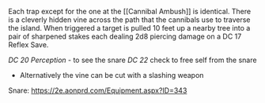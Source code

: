 Each trap except for the one at the [[Cannibal Ambush]] is identical. There is a cleverly hidden vine across the path that the cannibals use to traverse the island. When triggered a target is pulled 10 feet up a nearby tree into a pair of sharpened stakes each dealing 2d8 piercing damage on a DC 17 Reflex Save.

*DC 20 Perception* - to see the snare
*DC 22* check to free self from the snare
- Alternatively the vine can be cut with a slashing weapon

Snare: https://2e.aonprd.com/Equipment.aspx?ID=343